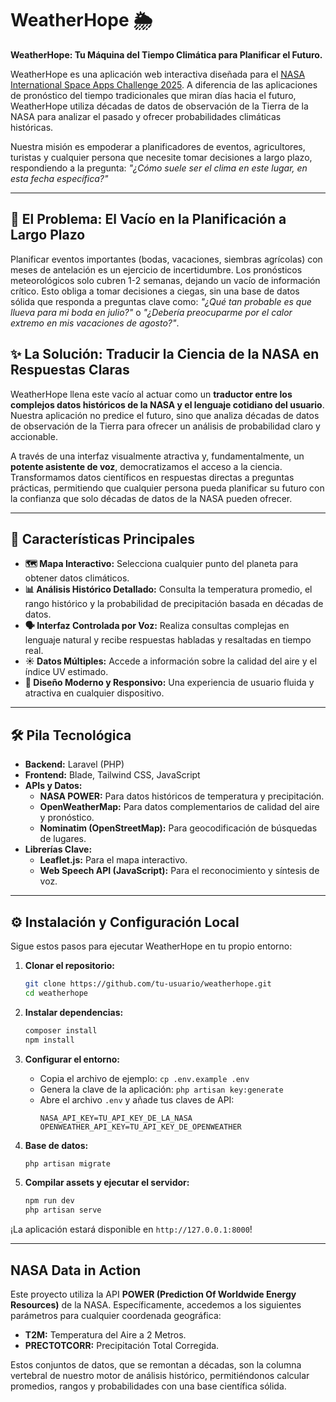 # WeatherHope 🌦️

**WeatherHope: Tu Máquina del Tiempo Climática para Planificar el Futuro.**

WeatherHope es una aplicación web interactiva diseñada para el [NASA International Space Apps Challenge 2025](https://www.spaceappschallenge.org/). A diferencia de las aplicaciones de pronóstico del tiempo tradicionales que miran días hacia el futuro, WeatherHope utiliza décadas de datos de observación de la Tierra de la NASA para analizar el pasado y ofrecer probabilidades climáticas históricas.

Nuestra misión es empoderar a planificadores de eventos, agricultores, turistas y cualquier persona que necesite tomar decisiones a largo plazo, respondiendo a la pregunta: *"¿Cómo suele ser el clima en este lugar, en esta fecha específica?"*

---

## 🎯 El Problema: El Vacío en la Planificación a Largo Plazo

Planificar eventos importantes (bodas, vacaciones, siembras agrícolas) con meses de antelación es un ejercicio de incertidumbre. Los pronósticos meteorológicos solo cubren 1-2 semanas, dejando un vacío de información crítico. Esto obliga a tomar decisiones a ciegas, sin una base de datos sólida que responda a preguntas clave como: *"¿Qué tan probable es que llueva para mi boda en julio?"* o *"¿Debería preocuparme por el calor extremo en mis vacaciones de agosto?"*.

## ✨ La Solución: Traducir la Ciencia de la NASA en Respuestas Claras

WeatherHope llena este vacío al actuar como un **traductor entre los complejos datos históricos de la NASA y el lenguaje cotidiano del usuario**. Nuestra aplicación no predice el futuro, sino que analiza décadas de datos de observación de la Tierra para ofrecer un análisis de probabilidad claro y accionable.

A través de una interfaz visualmente atractiva y, fundamentalmente, un **potente asistente de voz**, democratizamos el acceso a la ciencia. Transformamos datos científicos en respuestas directas a preguntas prácticas, permitiendo que cualquier persona pueda planificar su futuro con la confianza que solo décadas de datos de la NASA pueden ofrecer.

---

## 🚀 Características Principales

*   **🗺️ Mapa Interactivo:** Selecciona cualquier punto del planeta para obtener datos climáticos.
*   **📊 Análisis Histórico Detallado:** Consulta la temperatura promedio, el rango histórico y la probabilidad de precipitación basada en décadas de datos.
*   **🗣️ Interfaz Controlada por Voz:** Realiza consultas complejas en lenguaje natural y recibe respuestas habladas y resaltadas en tiempo real.
*   **☀️ Datos Múltiples:** Accede a información sobre la calidad del aire y el índice UV estimado.
*   **📱 Diseño Moderno y Responsivo:** Una experiencia de usuario fluida y atractiva en cualquier dispositivo.

---

## 🛠️ Pila Tecnológica

*   **Backend:** Laravel (PHP)
*   **Frontend:** Blade, Tailwind CSS, JavaScript
*   **APIs y Datos:**
    *   **NASA POWER:** Para datos históricos de temperatura y precipitación.
    *   **OpenWeatherMap:** Para datos complementarios de calidad del aire y pronóstico.
    *   **Nominatim (OpenStreetMap):** Para geocodificación de búsquedas de lugares.
*   **Librerías Clave:**
    *   **Leaflet.js:** Para el mapa interactivo.
    *   **Web Speech API (JavaScript):** Para el reconocimiento y síntesis de voz.

---

## ⚙️ Instalación y Configuración Local

Sigue estos pasos para ejecutar WeatherHope en tu propio entorno:

1.  **Clonar el repositorio:**
    ```bash
    git clone https://github.com/tu-usuario/weatherhope.git
    cd weatherhope
    ```

2.  **Instalar dependencias:**
    ```bash
    composer install
    npm install
    ```

3.  **Configurar el entorno:**
    *   Copia el archivo de ejemplo: `cp .env.example .env`
    *   Genera la clave de la aplicación: `php artisan key:generate`
    *   Abre el archivo `.env` y añade tus claves de API:
        ```
        NASA_API_KEY=TU_API_KEY_DE_LA_NASA
        OPENWEATHER_API_KEY=TU_API_KEY_DE_OPENWEATHER
        ```

4.  **Base de datos:**
    ```bash
    php artisan migrate
    ```

5.  **Compilar assets y ejecutar el servidor:**
    ```bash
    npm run dev
    php artisan serve
    ```

¡La aplicación estará disponible en `http://127.0.0.1:8000`!

---

## NASA Data in Action

Este proyecto utiliza la API **POWER (Prediction Of Worldwide Energy Resources)** de la NASA. Específicamente, accedemos a los siguientes parámetros para cualquier coordenada geográfica:

*   **T2M:** Temperatura del Aire a 2 Metros.
*   **PRECTOTCORR:** Precipitación Total Corregida.

Estos conjuntos de datos, que se remontan a décadas, son la columna vertebral de nuestro motor de análisis histórico, permitiéndonos calcular promedios, rangos y probabilidades con una base científica sólida.